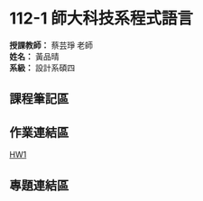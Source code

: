 # **112-1 師大科技系程式語言**  
**授課教師：** 蔡芸琤 老師  
**姓名：** 黃品晴  
**系級：** 設計系碩四


## 課程筆記區

## 作業連結區
[HW1]([URL](https://github.com/cchs10232/112-1PL/blob/main/HW1/HW1.ipynb)https://github.com/cchs10232/112-1PL/blob/main/HW1/HW1.ipynb)
## 專題連結區
